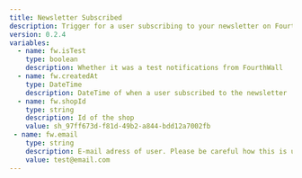 ```yaml
---
title: Newsletter Subscribed
description: Trigger for a user subscribing to your newsletter on Fourthwall
version: 0.2.4
variables:
  - name: fw.isTest
    type: boolean
    description: Whether it was a test notifications from FourthWall
  - name: fw.createdAt
    type: DateTime
    description: DateTime of when a user subscribed to the newsletter
  - name: fw.shopId
    type: string
    description: Id of the shop
    value: sh_97ff673d-f81d-49b2-a844-bdd12a7002fb
 - name: fw.email
    type: string
    description: E-mail adress of user. Please be careful how this is used.
    value: test@email.com
---
```

